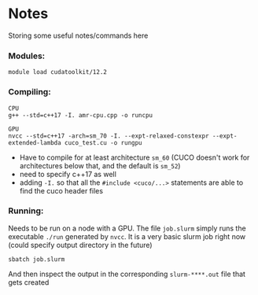# Notes

Storing some useful notes/commands here

### Modules:
```
module load cudatoolkit/12.2
```

### Compiling:
```
CPU
g++ --std=c++17 -I. amr-cpu.cpp -o runcpu

GPU
nvcc --std=c++17 -arch=sm_70 -I. --expt-relaxed-constexpr --expt-extended-lambda cuco_test.cu -o rungpu
```
- Have to compile for at least architecture `sm_60` (CUCO doesn't work for architectures below that, and the default is `sm_52`)
- need to specify c++17 as well
- adding `-I.` so that all the `#include <cuco/...>` statements are able to find the cuco header files

### Running:
Needs to be run on a node with a GPU. The file `job.slurm` simply runs the executable `./run` generated by `nvcc`.
It is a very basic slurm job right now (could specify output directory in the future)

```
sbatch job.slurm
```

And then inspect the output in the corresponding `slurm-****.out` file that gets created
